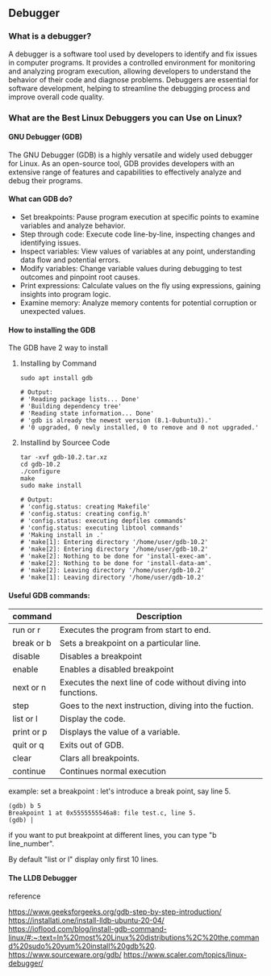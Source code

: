 ## Debugger ##

### What is a debugger? ###
  A debugger is a software tool used by developers to identify and fix issues in computer programs. It provides a controlled environment for monitoring and analyzing program execution, allowing developers to understand the behavior of their code and diagnose problems.
  Debuggers are essential for software development, helping to streamline the debugging process and improve overall code quality.
### What are the Best Linux Debuggers you can Use on Linux? ###
#### GNU Debugger (GDB) ####
The GNU Debugger (GDB) is a highly versatile and widely used debugger for Linux. As an open-source tool, GDB provides developers with an extensive range of features and capabilities to effectively analyze and debug their programs.
####  What can GDB do? ####
  - Set breakpoints: Pause program execution at specific points to examine variables and analyze behavior.
  - Step through code: Execute code line-by-line, inspecting changes and identifying issues.
  - Inspect variables: View values of variables at any point, understanding data flow and potential errors.
  - Modify variables: Change variable values during debugging to test outcomes and pinpoint root causes.
  - Print expressions: Calculate values on the fly using expressions, gaining insights into program logic.
  - Examine memory: Analyze memory contents for potential corruption or unexpected values.
#### How to installing the GDB ####
The GDB have 2 way to install
  1. Installing by Command
     
     ```sudo apt update
     sudo apt install gdb

     # Output:
     # 'Reading package lists... Done'
     # 'Building dependency tree'
     # 'Reading state information... Done'
     # 'gdb is already the newest version (8.1-0ubuntu3).'
     # '0 upgraded, 0 newly installed, 0 to remove and 0 not upgraded.'
     ```
     
  2. Installind by Sourcee Code
  
     ``` wget http://ftp.gnu.org/gnu/gdb/gdb-10.2.tar.xz
     tar -xvf gdb-10.2.tar.xz
     cd gdb-10.2
     ./configure
     make
     sudo make install

     # Output:
     # 'config.status: creating Makefile'
     # 'config.status: creating config.h'
     # 'config.status: executing depfiles commands'
     # 'config.status: executing libtool commands'
     # 'Making install in .'
     # 'make[1]: Entering directory '/home/user/gdb-10.2'
     # 'make[2]: Entering directory '/home/user/gdb-10.2'
     # 'make[2]: Nothing to be done for 'install-exec-am'.
     # 'make[2]: Nothing to be done for 'install-data-am'.
     # 'make[2]: Leaving directory '/home/user/gdb-10.2'
     # 'make[1]: Leaving directory '/home/user/gdb-10.2'
     ```
     
#### Useful GDB commands: ####

command | Description 
--------| -----------
run or r|Executes the program from start to end.
break or b | Sets a breakpoint on a particular line.
disable | Disables a breakpoint
enable | Enables a disabled breakpoint
next or n | Executes the next line of code without diving into functions.
step | Goes to the next instruction, diving into the fuction.
list or l | Display the code.
print or p | Displays the value of a variable.
quit or q | Exits out of GDB.
clear | Clars all breakpoints.
continue | Continues normal execution

example:
set a breakpoint : let's introduce a break point, say line 5.


```
(gdb) b 5
Breakpoint 1 at 0x5555555546a8: file test.c, line 5.
(gdb) |
```

if you want to put breakpoint at different lines, you can type "b line_number".

By default "list or l" display only first 10 lines.

#### The LLDB Debugger ####

reference

https://www.geeksforgeeks.org/gdb-step-by-step-introduction/
https://installati.one/install-lldb-ubuntu-20-04/
https://ioflood.com/blog/install-gdb-command-linux/#:~:text=In%20most%20Linux%20distributions%2C%20the,command%20sudo%20yum%20install%20gdb%20.
https://www.sourceware.org/gdb/
https://www.scaler.com/topics/linux-debugger/
 
     
